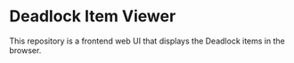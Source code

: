 # Deadlock Item Viewer

This repository is a frontend web UI that displays the Deadlock items in the browser.